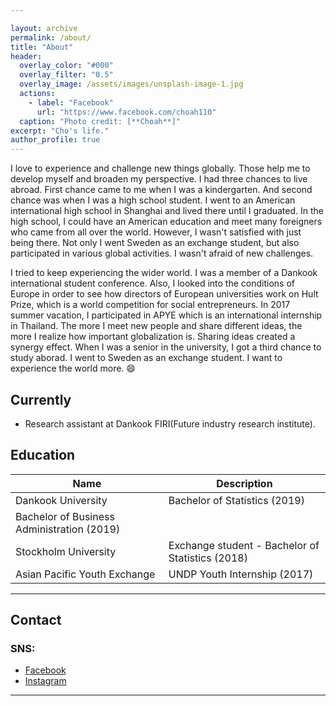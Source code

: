 ```yaml
---

layout: archive
permalink: /about/
title: "About"
header:
  overlay_color: "#000"
  overlay_filter: "0.5"
  overlay_image: /assets/images/unsplash-image-1.jpg
  actions:
    - label: "Facebook"
      url: "https://www.facebook.com/choah110"
  caption: "Photo credit: [**Choah**]"
excerpt: "Cho's life."
author_profile: true
---
```


  I love to experience and challenge new things globally. Those help me to develop myself and broaden my perspective. I had three chances to live abroad. First chance came to me when I was a kindergarten. And second chance was when I was a high school student. I went to an American international high school in Shanghai and lived there until I graduated. In the high school, I could have an American education and meet many foreigners who came from all over the world. However, I wasn't satisfied with just being there. Not only I went Sweden as an exchange student, but also participated in various global activities. I wasn't afraid of new challenges. 
 
  I tried to keep experiencing the wider world. I was a member of a Dankook international student conference. Also, I looked into the conditions of Europe in order to see how directors of European universities work on Hult Prize, which is a world competition for social entrepreneurs. In 2017 summer vacation, I participated in APYE which is an international internship in Thailand. The more I meet new people and share different ideas, the more I realize how important globalization is. Sharing ideas created a synergy effect. When I was a senior in the university, I got a third chance to study aborad. I went to Sweden as an exchange student. I want to experience the world more. :smile:


## Currently

- Research assistant at Dankook FIRI(Future industry research institute).


## Education

| Name                                        | Description                                           |
| ------------------------------------------- | ----------------------------------------------------- |
| Dankook University | Bachelor of Statistics (2019) 
Bachelor of Business Administration (2019) |
| Stockholm University | Exchange student - Bachelor of Statistics (2018) |
| Asian Pacific Youth Exchange | UNDP Youth Internship (2017) |


---

## Contact

### SNS:

- [Facebook](https://www.facebook.com/choah110)
- [Instagram](https://www.instagram.com/gyungah_cho/?hl=en)


---
